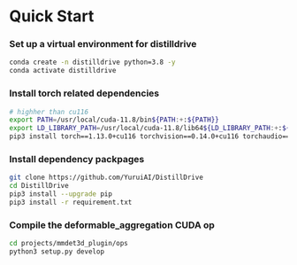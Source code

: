# Quick Start

### Set up a virtual environment for distilldrive
```bash
conda create -n distilldrive python=3.8 -y
conda activate distilldrive
```

### Install torch related dependencies
```bash
# highher than cu116
export PATH=/usr/local/cuda-11.8/bin${PATH:+:${PATH}}
export LD_LIBRARY_PATH=/usr/local/cuda-11.8/lib64${LD_LIBRARY_PATH:+:${LD_LIBRARY_PATH}}
pip3 install torch==1.13.0+cu116 torchvision==0.14.0+cu116 torchaudio==0.13.0 --extra-index-url https://download.pytorch.org/whl/cu116
```

### Install dependency packpages
```bash
git clone https://github.com/YuruiAI/DistillDrive
cd DistillDrive
pip3 install --upgrade pip
pip3 install -r requirement.txt
```

### Compile the deformable_aggregation CUDA op
```bash
cd projects/mmdet3d_plugin/ops
python3 setup.py develop
```

